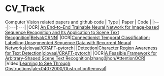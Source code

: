 # CV_Track
Computer Vision related papers and github code
| Type | Paper | Code |
|:---|:---|:---|
|OCR| [An End-to-End Trainable Neural Network for Image-based Sequence Recognition and Its Application to Scene Text Recognition](https://arxiv.org/pdf/1507.05717.pdf)|[Belval/CRNN](https://github.com/Belval/CRNN)|
|OCR|[Connectionist Temporal Classification: Labelling Unsegmented Sequence Data with Recurrent Neural Networks](https://www.cs.toronto.edu/~graves/icml_2006.pdf)|[clovaai/CRAFT-pytorch](https://github.com/clovaai/CRAFT-pytorch)|
|Detection|[Character Region Awareness for Text Detection](https://arxiv.org/abs/1904.01941)|[clovaai/CRAFT-pytorch](https://github.com/clovaai/CRAFT-pytorch)|
|OCR|[A Feasible Framework for Arbitrary-Shaped Scene Text Recognition](https://arxiv.org/pdf/1912.04561.pdf)|[zhang0jhon/AttentionOCR](https://github.com/zhang0jhon/AttentionOCR)|
|Video|[Learning to See Through Obstructions](https://arxiv.org/pdf/2004.01180v1.pdf)|[alex04072000/ObstructionRemoval](https://github.com/alex04072000/ObstructionRemoval)|

